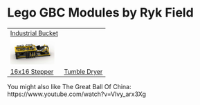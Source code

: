 <a name="README"></a>
# Lego GBC Modules by Ryk Field

<table border=0 columns=2>

<center>
<tr border=0>
<td>
<a href="https://github.com/rykfield/REF01-Industrial-Bucket#README">Industrial Bucket
<BR><img width=102 height=64 src="https://raw.githubusercontent.com/rykfield/REF01-Industrial-Bucket/master/Industrial%20Bucket.jpg"></a>
</td>
<td></td>
</tr>

<tr border=0>
<td>
<a href="https://github.com/rykfield/REF03-16x16-Stepper#README">16x16 Stepper</a>
</td>
<td>
<a href="https://github.com/rykfield/REF04-Tumble-Dryer#README">Tumble Dryer</a>
</td>
</tr>

</table>

</center>

<P>You might also like The Great Ball Of China: https://www.youtube.com/watch?v=Vlvy_arx3Xg